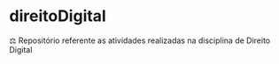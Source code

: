 # direitoDigital
⚖️ Repositório referente as atividades realizadas na disciplina de Direito Digital
